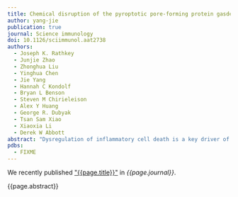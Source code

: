 ```yaml
---
title: Chemical disruption of the pyroptotic pore-forming protein gasdermin D inhibits inflammatory cell death and sepsis
author: yang-jie
publication: true
journal: Science immunology
doi: 10.1126/sciimmunol.aat2738
authors:
  - Joseph K. Rathkey
  - Junjie Zhao
  - Zhonghua Liu
  - Yinghua Chen
  - Jie Yang
  - Hannah C Kondolf
  - Bryan L Benson
  - Steven M Chirieleison
  - Alex Y Huang
  - George R. Dubyak
  - Tsan Sam Xiao 
  - Xiaoxia Li
  - Derek W Abbott
abstract: "Dysregulation of inflammatory cell death is a key driver of many inflammatory diseases. Pyroptosis, a highly inflammatory form of cell death, uses intracellularly generated pores to disrupt electrolyte homeostasis and execute cell death. Gasdermin D, the pore-forming effector protein of pyroptosis, coordinates membrane lysis and the release of highly inflammatory molecules, such as interleukin-1β, which potentiate the overactivation of the innate immune response. However, to date, there is no pharmacologic mechanism to disrupt pyroptosis. Here, we identify necrosulfonamide as a direct chemical inhibitor of gasdermin D, the pyroptotic pore-forming protein, which binds directly to gasdermin D to inhibit pyroptosis. Pharmacologic inhibition of pyroptotic cell death by necrosulfonamide is efficacious in sepsis models and suggests that gasdermin D inhibitors may be efficacious clinically in inflammatory diseases."
pdbs:
  - FIXME
---
```


We recently published ["{{page.title}}"](https://doi.org/{{page.doi}}) in *{{page.journal}}*.

{{page.abstract}}
